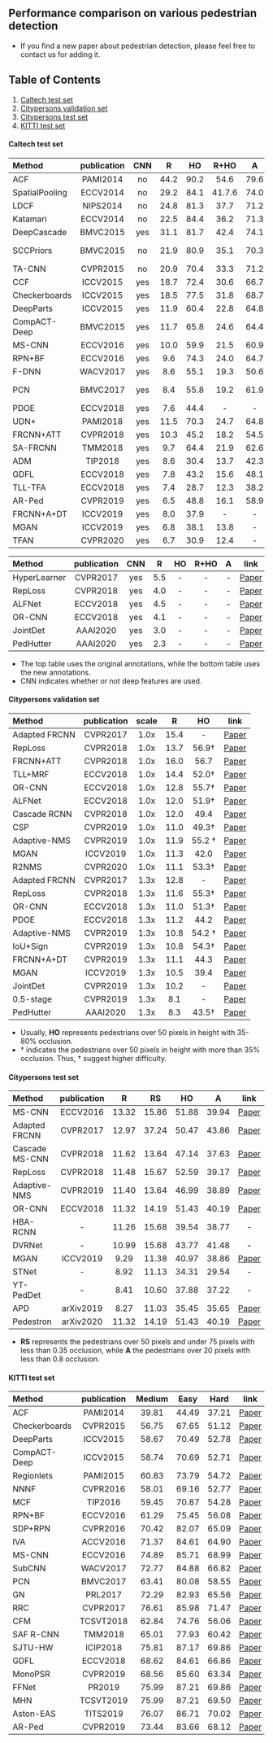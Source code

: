 ## Performance comparison on various pedestrian detection
- If you find a new paper about pedestrian detection, please feel free to contact us for adding it.  



## Table of Contents
1. [Caltech test set](#1)  
2. [Citypersons validation set](#2)  
3. [Citypersons test set](#3)  
4. [KITTI test set](#4)  


#### Caltech test set <a name="1"></a>
   
|    Method       | publication  | CNN |  **R**  | **HO** | **R+HO** | **A**| link |
| :--------      | :-----: | :-----: | :-------: | :-----: | :------: | :------: | :------: |
|  ACF            | PAMI2014   | no  |  44.2 |   90.2  |    54.6     |     79.6       | [Paper](https://vision.cornell.edu/se3/wp-content/uploads/2014/09/DollarPAMI14pyramids_0.pdf) |
|  SpatialPooling | ECCV2014   | no  |  29.2 |   84.1  |    41.7.6     |     74.0       | [Paper](https://arxiv.org/pdf/1409.5209.pdf)|
|  LDCF           | NIPS2014   | no  |  24.8 |   81.3  |   37.7     |     71.2       | [Paper](https://papers.nips.cc/paper/5419-local-decorrelation-for-improved-pedestrian-detection.pdf)|
|  Katamari       | ECCV2014   | no  |  22.5 |   84.4  |    36.2     |     71.3       | [Paper](https://arxiv.org/pdf/1411.4304.pdf)|
|  DeepCascade    | BMVC2015   | yes  |  31.1 |   81.7  |    42.4     |     74.1       |  [Paper](https://static.googleusercontent.com/media/research.google.com/zh-CN//pubs/archive/43850.pdf) |
|  SCCPriors      | BMVC2015   | no  |  21.9 |   80.9  |    35.1     |     70.3       | [Paper](http://www.bmva.org/bmvc/2015/papers/paper176/paper176.pdf)---  |
|  TA-CNN         | CVPR2015   | no  |  20.9 |   70.4  |   33.3    |     71.2       | [Paper](https://www.ee.cuhk.edu.hk/~xgwang/papers/tianLWTcvpr15.pdf)  |
|  CCF            | ICCV2015   | yes |  18.7 |   72.4  |    30.6     |     66.7       | [Paper](https://www.cv-foundation.org/openaccess/content_iccv_2015/papers/Yang_Convolutional_Channel_Features_ICCV_2015_paper.pdf)  |
|  Checkerboards  | ICCV2015   | yes  | 18.5 |   77.5  |    31.8     |     68.7      |  [Paper](https://arxiv.org/abs/1501.05759.pdf) |
|  DeepParts      | ICCV2015   | yes  |  11.9|   60.4  |    22.8     |     64.8       | [Paper](https://www.cv-foundation.org/openaccess/content_iccv_2015/papers/Tian_Deep_Learning_Strong_ICCV_2015_paper.pdf)   |
|  CompACT-Deep   | BMVC2015   | yes  |  11.7 |   65.8  |    24.6     |     64.4       | [Paper](https://www.cv-foundation.org/openaccess/content_iccv_2015/papers/Cai_Learning_Complexity-Aware_Cascades_ICCV_2015_paper.pdf)  |
|  MS-CNN         | ECCV2016   | yes  |  10.0 |  59.9  |    21.5     |     60.9       | [Paper](https://arxiv.org/pdf/1607.07155.pdf)  |
|  RPN+BF         | ECCV2016   | yes  |  9.6 |   74.3  |    24.0     |    64.7       | [Paper](https://arxiv.org/pdf/1607.07032.pdf)  |
|  F-DNN          | WACV2017   | yes  |  8.6 |  55.1  |    19.3     |     50.6       | [Paper](https://arxiv.org/pdf/1610.03466.pdf)  |
|  PCN            | BMVC2017   | yes  |  8.4 |   55.8  |    19.2    |     61.9     | [Paper](https://arxiv.org/pdf/1804.04483.pdf)---  |
|  PDOE           | ECCV2018   | yes  |  7.6|   44.4  |    -     |     -       | [Paper](https://openaccess.thecvf.com/content_ECCV_2018/papers/CHUNLUAN_ZHOU_Bi-box_Regression_for_ECCV_2018_paper.pdf)  |
|  UDN+           | PAMI2018   | yes  |  11.5 |   70.3  |    24.7     |     64.8       |  [Paper](https://wlouyang.github.io/Papers/Ouyang2017JoingCNNPed.pdf) |
|  FRCNN+ATT      | CVPR2018   | yes  |  10.3 |   45.2  |    18.2     |     54.5       | [Paper](https://openaccess.thecvf.com/content_cvpr_2018/papers/Zhang_Occluded_Pedestrian_Detection_CVPR_2018_paper.pdf)  |
|  SA-FRCNN       | TMM2018   |  yes |  9.7 |   64.4  |    21.9     |     62.6       | [Paper](https://arxiv.org/pdf/1510.08160.pdf)  |
|  ADM            | TIP2018   |  yes |  8.6 |   30.4  |   13.7     |     42.3       | [Paper](https://arxiv.org/pdf/1602.01237.pdf)  |
|  GDFL           | ECCV2018   | yes  |  7.8 |   43.2 |    15.6     |     48.1       |  [Paper](https://openaccess.thecvf.com/content_ECCV_2018/papers/Chunze_Lin_Graininess-Aware_Deep_Feature_ECCV_2018_paper.pdf) |
|  TLL-TFA        | ECCV2018   | yes  |  7.4 |   28.7  |    12.3     |     38.2       | [Paper](https://openaccess.thecvf.com/content_ECCV_2018/papers/Tao_Song_Small-scale_Pedestrian_Detection_ECCV_2018_paper.pdf)  |
|  AR-Ped         | CVPR2019   | yes  |  6.5 |   48.8  |    16.1    |     58.9       |  [Paper](https://openaccess.thecvf.com/content_CVPR_2019/papers/Brazil_Pedestrian_Detection_With_Autoregressive_Network_Phases_CVPR_2019_paper.pdf) |
|  FRCNN+A+DT     | ICCV2019   | yes  |  8.0 |   37.9  |   -    |     -      | [Paper](https://openaccess.thecvf.com/content_ICCV_2019/papers/Zhou_Discriminative_Feature_Transformation_for_Occluded_Pedestrian_Detection_ICCV_2019_paper.pdf)  |
|  MGAN           | ICCV2019   | yes  |  6.8 |   38.1  |    13.8     |     -      |  [Paper](https://openaccess.thecvf.com/content_ICCV_2019/papers/Pang_Mask-Guided_Attention_Network_for_Occluded_Pedestrian_Detection_ICCV_2019_paper.pdf) |
|  TFAN           | CVPR2020   | yes  |  6.7 |   30.9  |    12.4     |     -       | [Paper](https://openaccess.thecvf.com/content_CVPR_2020/papers/Wu_Temporal-Context_Enhanced_Detection_of_Heavily_Occluded_Pedestrians_CVPR_2020_paper.pdf)  |

|    Method       | publication  | CNN |  **R**  | **HO** | **R+HO** | **A**| link |
| :--------      | :-----: | :-----: | :-------: | :-----: | :------: | :------: | :------: |
|  HyperLearner   | CVPR2017   | yes  |  5.5 |   - |    -     |     -       | [Paper](https://openaccess.thecvf.com/content_cvpr_2017/papers/Mao_What_Can_Help_CVPR_2017_paper.pdf)  |
|  RepLoss        | CVPR2018   | yes  |  4.0 |   - |    -    |    -       | [Paper](https://openaccess.thecvf.com/content_cvpr_2018/papers/Wang_Repulsion_Loss_Detecting_CVPR_2018_paper.pdf)  |
|  ALFNet         | ECCV2018   | yes  |  4.5 |  - |    -    |     -       | [Paper](https://openaccess.thecvf.com/content_ECCV_2018/papers/Wei_Liu_Learning_Efficient_Single-stage_ECCV_2018_paper.pdf)  |
|  OR-CNN         | ECCV2018   | yes  |  4.1 |   -  |    -     |     -       | [Paper](https://openaccess.thecvf.com/content_ECCV_2018/papers/Shifeng_Zhang_Occlusion-aware_R-CNN_Detecting_ECCV_2018_paper.pdf)  |
|  JointDet       | AAAI2020   | yes  |  3.0 |  -  |    -     |     -       | [Paper](https://arxiv.org/pdf/1909.10674.pdf)  |
|  PedHutter      | AAAI2020   | yes  |  2.3 |   - |    -     |     -       | [Paper](https://www.aaai.org/Papers/AAAI/2020GB/AAAI-ChiC.961.pdf)  |

- The top table uses the original annotations, while the bottom table uses the new annotations.
- CNN indicates whether or not deep features are used.


#### Citypersons validation set <a name="2"></a>

|    Method       | publication  | scale |  **R**  | **HO** | link |
| :--------      | :-----: | :-----: | :-------: | :-----: | :-----: |
|  Adapted FRCNN  | CVPR2017   | 1.0x  | 15.4|   -  |  [Paper](https://openaccess.thecvf.com/content_cvpr_2017/papers/Zhang_CityPersons_A_Diverse_CVPR_2017_paper.pdf)   |  
|  RepLoss       | CVPR2018   | 1.0x  |  13.7 |   56.9†  | [Paper](https://openaccess.thecvf.com/content_cvpr_2018/papers/Wang_Repulsion_Loss_Detecting_CVPR_2018_paper.pdf)  |  
|  FRCNN+ATT           | CVPR2018   |  1.0x | 16.0 |   56.7  | [Paper](https://openaccess.thecvf.com/content_cvpr_2018/papers/Zhang_Occluded_Pedestrian_Detection_CVPR_2018_paper.pdf)   |  
|  TLL+MRF       | ECCV2018   | 1.0x  |  14.4 |   52.0†  |  [Paper](https://openaccess.thecvf.com/content_ECCV_2018/papers/Tao_Song_Small-scale_Pedestrian_Detection_ECCV_2018_paper.pdf)   |  
|  OR-CNN    | ECCV2018   | 1.0x  |  12.8 |   55.7†  |  [Paper](https://openaccess.thecvf.com/content_ECCV_2018/papers/Shifeng_Zhang_Occlusion-aware_R-CNN_Detecting_ECCV_2018_paper.pdf)   |  
|  ALFNet      | ECCV2018   | 1.0x  |  12.0 |  51.9†  | [Paper](https://openaccess.thecvf.com/content_ECCV_2018/papers/Wei_Liu_Learning_Efficient_Single-stage_ECCV_2018_paper.pdf)  |  
|  Cascade RCNN        | CVPR2018   | 1.0x  |  12.0 |   49.4  |  [Paper](https://arxiv.org/abs/1712.00726.pdf)  |  
|  CSP            | CVPR2019   | 1.0x |  11.0 |   49.3†  |  [Paper](https://openaccess.thecvf.com/content_CVPR_2019/papers/Liu_High-Level_Semantic_Feature_Detection_A_New_Perspective_for_Pedestrian_Detection_CVPR_2019_paper.pdf)   |  
|  Adaptive-NMS  | CVPR2019   | 1.0x  | 11.9 |   55.2 † | [Paper](http://openaccess.thecvf.com/content_CVPR_2019/papers/Liu_Adaptive_NMS_Refining_Pedestrian_Detection_in_a_Crowd_CVPR_2019_paper.pdf)  |  
|  MGAN      | ICCV2019   | 1.0x  |  11.3|   42.0 |  [Paper](https://openaccess.thecvf.com/content_ICCV_2019/papers/Pang_Mask-Guided_Attention_Network_for_Occluded_Pedestrian_Detection_ICCV_2019_paper.pdf)   |  
|  R2NMS   | CVPR2020   | 1.0x  |  11.1 |   53.3†  |  [Paper](https://openaccess.thecvf.com/content_CVPR_2020/papers/Huang_NMS_by_Representative_Region_Towards_Crowded_Pedestrian_Detection_by_Proposal_CVPR_2020_paper.pdf)  |  
|  Adapted FRCNN  | CVPR2017   |  1.3x |  12.8 |   - |  [Paper](https://openaccess.thecvf.com/content_cvpr_2017/papers/Zhang_CityPersons_A_Diverse_CVPR_2017_paper.pdf)  |  
|  RepLoss       | CVPR2018   |  1.3x |  11.6 |   55.3†  |  [Paper](https://openaccess.thecvf.com/content_cvpr_2018/papers/Wang_Repulsion_Loss_Detecting_CVPR_2018_paper.pdf) |  
|  OR-CNN    | ECCV2018   | 1.3x  |  11.0 |   51.3†  |  [Paper](https://openaccess.thecvf.com/content_ECCV_2018/papers/Shifeng_Zhang_Occlusion-aware_R-CNN_Detecting_ECCV_2018_paper.pdf)   |  
|  PDOE      | ECCV2018   | 1.3x  |  11.2 |   44.2  | [Paper](https://openaccess.thecvf.com/content_ECCV_2018/papers/CHUNLUAN_ZHOU_Bi-box_Regression_for_ECCV_2018_paper.pdf)   |  
|  Adaptive-NMS  | CVPR2019   | 1.3x  | 10.8 |   54.2 † | [Paper](http://openaccess.thecvf.com/content_CVPR_2019/papers/Liu_Adaptive_NMS_Refining_Pedestrian_Detection_in_a_Crowd_CVPR_2019_paper.pdf)  |  
|  IoU+Sign  | CVPR2019   | 1.3x  | 10.8 |   54.3†  | [Paper](https://arxiv.org/abs/1911.11449.pdf)  |  
|  FRCNN+A+DT  | CVPR2019   | 1.3x  | 11.1 |   44.3  | [Paper](https://openaccess.thecvf.com/content_ICCV_2019/papers/Zhou_Discriminative_Feature_Transformation_for_Occluded_Pedestrian_Detection_ICCV_2019_paper.pdf)  |  
|  MGAN      | ICCV2019   | 1.3x  |  10.5|  39.4  |  [Paper](https://openaccess.thecvf.com/content_ICCV_2019/papers/Pang_Mask-Guided_Attention_Network_for_Occluded_Pedestrian_Detection_ICCV_2019_paper.pdf)   |  
|  JointDet  | CVPR2019   | 1.3x  | 10.2 |   -  |  [Paper](https://arxiv.org/pdf/1909.10674.pdf) |  
|  0.5-stage  | CVPR2019   | 1.3x  | 8.1 |   -  | [Paper](https://openaccess.thecvf.com/content_WACV_2020/papers/Ujjwal_A_one-and-half_stage_pedestrian_detector_WACV_2020_paper.pdf)  |  
|  PedHutter  | AAAI2020   | 1.3x  | 8.3 |   43.5†  | [Paper](https://www.aaai.org/Papers/AAAI/2020GB/AAAI-ChiC.961.pdf)  |  

- Usually, **HO** represents pedestrians over 50 pixels in height with 35-80% occlusion. 
- † indicates the pedestrians over 50 pixels in height with more than 35% occlusion. Thus, † suggest higher difficulty.

#### Citypersons test set <a name="3"></a>

   
|    Method       | publication  |  **R**  | **RS** | **HO** | **A**| link |
| :--------      | :-----:  | :-------: | :-----: | :------: | :------: | :------: |
|  MS-CNN         | ECCV2016    |  13.32 |   15.86  |    51.88     |     39.94   |  [Paper](https://arxiv.org/pdf/1607.07155.pdf)   |
|  Adapted FRCNN  | CVPR2017    |  12.97 |   37.24  |    50.47     |     43.86   |  [Paper](https://openaccess.thecvf.com/content_cvpr_2017/papers/Zhang_CityPersons_A_Diverse_CVPR_2017_paper.pdf)   |
|  Cascade MS-CNN  | CVPR2018    |  11.62 |   13.64  |    47.14     |     37.63   |  [Paper](https://arxiv.org/abs/1712.00726.pdf)    |
|  RepLoss  | CVPR2018    |  11.48 |   15.67  |    52.59     |     39.17   |  [Paper](https://openaccess.thecvf.com/content_cvpr_2018/papers/Wang_Repulsion_Loss_Detecting_CVPR_2018_paper.pdf)   |
|  Adaptive-NMS  | CVPR2019    |  11.40 |   13.64  |    46.99     |     38.89   |  [Paper](http://openaccess.thecvf.com/content_CVPR_2019/papers/Liu_Adaptive_NMS_Refining_Pedestrian_Detection_in_a_Crowd_CVPR_2019_paper.pdf)   |
|  OR-CNN  | ECCV2018    |  11.32 |   14.19  |    51.43     |     40.19   |  [Paper](https://openaccess.thecvf.com/content_ECCV_2018/papers/Shifeng_Zhang_Occlusion-aware_R-CNN_Detecting_ECCV_2018_paper.pdf)  |
|  HBA-RCNN | -    |  11.26 |   15.68  |    39.54     |     38.77   |  - |
|  DVRNet  |  -    |  10.99 |   15.68  |    43.77     |     41.48   |  - |
|  MGAN  | ICCV2019    |  9.29 |   11.38  |    40.97     |     38.86   | [Paper](https://openaccess.thecvf.com/content_ICCV_2019/papers/Pang_Mask-Guided_Attention_Network_for_Occluded_Pedestrian_Detection_ICCV_2019_paper.pdf)
|  STNet  | -    |  8.92 |   11.13  |    34.31     |     29.54  | -  |
|  YT-PedDet | -    |  8.41 |   10.60 |    37.88     |     37.22   |  - |
|  APD | arXiv2019    |  8.27 |   11.03  |    35.45     |     35.65   | [Paper](https://arxiv.org/pdf/1910.09188.pdf)  |
|  Pedestron  | arXiv2020    |  11.32 |   14.19  |    51.43     |     40.19   |  [Paper](https://arxiv.org/pdf/2003.08799.pdf)  |

- **RS** represents the pedestrians over 50 pixels and under 75 pixels with less than 0.35 occlusion, while **A** the pedestrians over 20 pixels with
less than 0.8 occlusion.

#### KITTI test set <a name="4"></a>

   
|    Method       | publication  | Medium |  Easy  | Hard | link |
| :--------      | :-----: | :-----: | :-------: | :-----: | :-----: |
|  ACF              | PAMI2014   | 39.81  | 44.49|   37.21  |  [Paper](https://vision.cornell.edu/se3/wp-content/uploads/2014/09/DollarPAMI14pyramids_0.pdf) |
|  Checkerboards       | CVPR2015   | 56.75  |  67.65|   51.12  |  [Paper](https://arxiv.org/abs/1501.05759.pdf) |
|  DeepParts           | ICCV2015   |  58.67 | 70.49 |   52.78 |   [Paper](https://www.cv-foundation.org/openaccess/content_iccv_2015/papers/Tian_Deep_Learning_Strong_ICCV_2015_paper.pdf) |
|  CompACT-Deep       | ICCV2015   | 58.74  |  70.69 |   52.71  | [Paper](https://www.cv-foundation.org/openaccess/content_iccv_2015/papers/Cai_Learning_Complexity-Aware_Cascades_ICCV_2015_paper.pdf) |  
|  Regionlets    | PAMI2015   | 60.83  | 73.79 |   54.72  |  [Paper](http://users.eecs.northwestern.edu/~mya671/mypapers/ICCV13_Wang_Yang_Zhu_Lin.pdf) | 
|  NNNF      | CVPR2016   | 58.01  |  69.16 |  52.77 | [Paper](https://openaccess.thecvf.com/content_cvpr_2016/papers/Cao_Pedestrian_Detection_Inspired_CVPR_2016_paper.pdf) |
|  MCF        | TIP2016   | 59.45  |  70.87 |  54.28  |   [Paper](https://arxiv.org/pdf/1603.00124.pdf) |
|  RPN+BF            | ECCV2016   | 61.29 |  75.45 |   56.08  |   [Paper](https://arxiv.org/pdf/1607.07032.pdf)  |
|  SDP+RPN  | CVPR2016   | 70.42 | 82.07 |   65.09 | [Paper](https://openaccess.thecvf.com/content_cvpr_2016/papers/Yang_Exploit_All_the_CVPR_2016_paper.pdf) |
|  IVA      | ACCV2016   | 71.37  |  84.61|   64.90|   [Paper](https://link.springer.com/chapter/10.1007/978-3-319-54184-6_26) |
|  MS-CNN   | ECCV2016   | 74.89  | 85.71 |   68.99 |  [Paper](https://arxiv.org/pdf/1607.07155.pdf) |
|  SubCNN  | WACV2017   |  72.77 |  84.88|   66.82 |  [Paper](https://arxiv.org/pdf/1604.04693.pdf) |
|  PCN       | BMVC2017   |  63.41 |  80.08 |   58.55 |  [Paper](https://arxiv.org/pdf/1804.04483.pdf) |
|  GN    | PRL2017   | 72.29  | 82.93 |   65.56  |   [Paper](https://www.sciencedirect.com/science/article/abs/pii/S0167865517300545) |
|  RRC      | CVPR2017   | 76.61 |  85.98 |   71.47  |  [Paper](http://openaccess.thecvf.com/content_cvpr_2017/papers/Ren_Accurate_Single_Stage_CVPR_2017_paper.pdf) |
|  CFM  | TCSVT2018   | 62.84  | 74.76 |   56.06  | [Paper](https://arxiv.org/pdf/1603.04525.pdf) |
|  SAF R-CNN  | TMM2018   | 65.01  | 77.93 |   60.42  | [Paper](https://arxiv.org/pdf/1510.08160.pdf) |
|  SJTU-HW  | ICIP2018   | 75.81 | 87.17 |   69.86  | [Paper](http://resources.dbgns.com/study/ObjectDetection/NMS-LED.pdf) |
|  GDFL      | ECCV2018   | 68.62  |  84.61|  66.86  |   [Paper](https://openaccess.thecvf.com/content_ECCV_2018/papers/Chunze_Lin_Graininess-Aware_Deep_Feature_ECCV_2018_paper.pdf) |
|  MonoPSR  | CVPR2019   | 68.56  |  85.60 |   63.34 | [Paper](https://openaccess.thecvf.com/content_ICCV_2019/papers/Bertoni_MonoLoco_Monocular_3D_Pedestrian_Localization_and_Uncertainty_Estimation_ICCV_2019_paper.pdf) |
|  FFNet  | PR2019   | 75.99  | 87.21 |   69.86  |  [Paper](https://arxiv.org/abs/1909.10970.pdf)
|  MHN  | TCSVT2019   | 75.99  | 87.21 |   69.50  | [Paper](https://ieeexplore.ieee.org/abstract/document/8887288/)
|  Aston-EAS  | TITS2019   | 76.07  | 86.71 |   70.02  |   [Paper](https://ieeexplore.ieee.org/document/8694965) 
|  AR-Ped  | CVPR2019   | 73.44  | 83.66 |   68.12  |   [Paper](https://openaccess.thecvf.com/content_CVPR_2019/papers/Brazil_Pedestrian_Detection_With_Autoregressive_Network_Phases_CVPR_2019_paper.pdf)  | 

